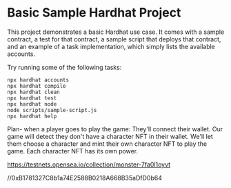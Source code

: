 # Basic Sample Hardhat Project

This project demonstrates a basic Hardhat use case. It comes with a sample contract, a test for that contract, a sample script that deploys that contract, and an example of a task implementation, which simply lists the available accounts.

Try running some of the following tasks:

```shell
npx hardhat accounts
npx hardhat compile
npx hardhat clean
npx hardhat test
npx hardhat node
node scripts/sample-script.js
npx hardhat help
```
Plan-
when a player goes to play the game:
They'll connect their wallet.
Our game will detect they don't have a character NFT in their wallet.
We'll let them choose a character and mint their own character NFT to play the game. Each character NFT has its own power.

https://testnets.opensea.io/collection/monster-7fa0l1oyvt

//0xB1781327C8b1a74E2588B0218A668B35aDfD0b64